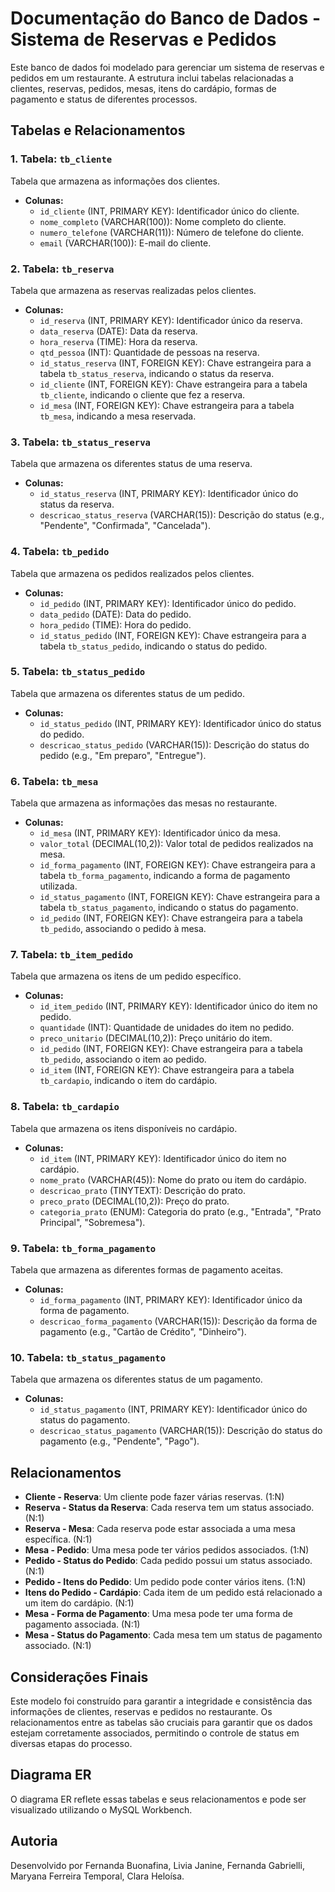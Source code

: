 # Documentação do Banco de Dados - Sistema de Reservas e Pedidos

Este banco de dados foi modelado para gerenciar um sistema de reservas e pedidos em um restaurante. A estrutura inclui tabelas relacionadas a clientes, reservas, pedidos, mesas, itens do cardápio, formas de pagamento e status de diferentes processos.

## Tabelas e Relacionamentos

### 1. **Tabela: `tb_cliente`**
Tabela que armazena as informações dos clientes.

- **Colunas:**
  - `id_cliente` (INT, PRIMARY KEY): Identificador único do cliente.
  - `nome_completo` (VARCHAR(100)): Nome completo do cliente.
  - `numero_telefone` (VARCHAR(11)): Número de telefone do cliente.
  - `email` (VARCHAR(100)): E-mail do cliente.

### 2. **Tabela: `tb_reserva`**
Tabela que armazena as reservas realizadas pelos clientes.

- **Colunas:**
  - `id_reserva` (INT, PRIMARY KEY): Identificador único da reserva.
  - `data_reserva` (DATE): Data da reserva.
  - `hora_reserva` (TIME): Hora da reserva.
  - `qtd_pessoa` (INT): Quantidade de pessoas na reserva.
  - `id_status_reserva` (INT, FOREIGN KEY): Chave estrangeira para a tabela `tb_status_reserva`, indicando o status da reserva.
  - `id_cliente` (INT, FOREIGN KEY): Chave estrangeira para a tabela `tb_cliente`, indicando o cliente que fez a reserva.
  - `id_mesa` (INT, FOREIGN KEY): Chave estrangeira para a tabela `tb_mesa`, indicando a mesa reservada.

### 3. **Tabela: `tb_status_reserva`**
Tabela que armazena os diferentes status de uma reserva.

- **Colunas:**
  - `id_status_reserva` (INT, PRIMARY KEY): Identificador único do status da reserva.
  - `descricao_status_reserva` (VARCHAR(15)): Descrição do status (e.g., "Pendente", "Confirmada", "Cancelada").

### 4. **Tabela: `tb_pedido`**
Tabela que armazena os pedidos realizados pelos clientes.

- **Colunas:**
  - `id_pedido` (INT, PRIMARY KEY): Identificador único do pedido.
  - `data_pedido` (DATE): Data do pedido.
  - `hora_pedido` (TIME): Hora do pedido.
  - `id_status_pedido` (INT, FOREIGN KEY): Chave estrangeira para a tabela `tb_status_pedido`, indicando o status do pedido.

### 5. **Tabela: `tb_status_pedido`**
Tabela que armazena os diferentes status de um pedido.

- **Colunas:**
  - `id_status_pedido` (INT, PRIMARY KEY): Identificador único do status do pedido.
  - `descricao_status_pedido` (VARCHAR(15)): Descrição do status do pedido (e.g., "Em preparo", "Entregue").

### 6. **Tabela: `tb_mesa`**
Tabela que armazena as informações das mesas no restaurante.

- **Colunas:**
  - `id_mesa` (INT, PRIMARY KEY): Identificador único da mesa.
  - `valor_total` (DECIMAL(10,2)): Valor total de pedidos realizados na mesa.
  - `id_forma_pagamento` (INT, FOREIGN KEY): Chave estrangeira para a tabela `tb_forma_pagamento`, indicando a forma de pagamento utilizada.
  - `id_status_pagamento` (INT, FOREIGN KEY): Chave estrangeira para a tabela `tb_status_pagamento`, indicando o status do pagamento.
  - `id_pedido` (INT, FOREIGN KEY): Chave estrangeira para a tabela `tb_pedido`, associando o pedido à mesa.

### 7. **Tabela: `tb_item_pedido`**
Tabela que armazena os itens de um pedido específico.

- **Colunas:**
  - `id_item_pedido` (INT, PRIMARY KEY): Identificador único do item no pedido.
  - `quantidade` (INT): Quantidade de unidades do item no pedido.
  - `preco_unitario` (DECIMAL(10,2)): Preço unitário do item.
  - `id_pedido` (INT, FOREIGN KEY): Chave estrangeira para a tabela `tb_pedido`, associando o item ao pedido.
  - `id_item` (INT, FOREIGN KEY): Chave estrangeira para a tabela `tb_cardapio`, indicando o item do cardápio.

### 8. **Tabela: `tb_cardapio`**
Tabela que armazena os itens disponíveis no cardápio.

- **Colunas:**
  - `id_item` (INT, PRIMARY KEY): Identificador único do item no cardápio.
  - `nome_prato` (VARCHAR(45)): Nome do prato ou item do cardápio.
  - `descricao_prato` (TINYTEXT): Descrição do prato.
  - `preco_prato` (DECIMAL(10,2)): Preço do prato.
  - `categoria_prato` (ENUM): Categoria do prato (e.g., "Entrada", "Prato Principal", "Sobremesa").

### 9. **Tabela: `tb_forma_pagamento`**
Tabela que armazena as diferentes formas de pagamento aceitas.

- **Colunas:**
  - `id_forma_pagamento` (INT, PRIMARY KEY): Identificador único da forma de pagamento.
  - `descricao_forma_pagamento` (VARCHAR(15)): Descrição da forma de pagamento (e.g., "Cartão de Crédito", "Dinheiro").

### 10. **Tabela: `tb_status_pagamento`**
Tabela que armazena os diferentes status de um pagamento.

- **Colunas:**
  - `id_status_pagamento` (INT, PRIMARY KEY): Identificador único do status do pagamento.
  - `descricao_status_pagamento` (VARCHAR(15)): Descrição do status do pagamento (e.g., "Pendente", "Pago").

## Relacionamentos

- **Cliente - Reserva**: Um cliente pode fazer várias reservas. (1:N)
- **Reserva - Status da Reserva**: Cada reserva tem um status associado. (N:1)
- **Reserva - Mesa**: Cada reserva pode estar associada a uma mesa específica. (N:1)
- **Mesa - Pedido**: Uma mesa pode ter vários pedidos associados. (1:N)
- **Pedido - Status do Pedido**: Cada pedido possui um status associado. (N:1)
- **Pedido - Itens do Pedido**: Um pedido pode conter vários itens. (1:N)
- **Itens do Pedido - Cardápio**: Cada item de um pedido está relacionado a um item do cardápio. (N:1)
- **Mesa - Forma de Pagamento**: Uma mesa pode ter uma forma de pagamento associada. (N:1)
- **Mesa - Status do Pagamento**: Cada mesa tem um status de pagamento associado. (N:1)

## Considerações Finais

Este modelo foi construído para garantir a integridade e consistência das informações de clientes, reservas e pedidos no restaurante. Os relacionamentos entre as tabelas são cruciais para garantir que os dados estejam corretamente associados, permitindo o controle de status em diversas etapas do processo.

## Diagrama ER

O diagrama ER reflete essas tabelas e seus relacionamentos e pode ser visualizado utilizando o MySQL Workbench.

## Autoria

Desenvolvido por Fernanda Buonafina, Livia Janine, Fernanda Gabrielli, Maryana Ferreira Temporal, Clara Heloísa.

